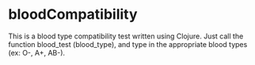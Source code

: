# bloodCompatibility

This is a blood type compatibility test written using Clojure. Just call the function blood_test (blood_type), and type in the appropriate blood types (ex: O-, A+, AB-). 